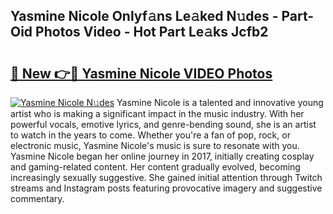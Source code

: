 ## Yasmine Nicole Onlyf𝚊ns Le𝚊ked N𝚞des - Part-Oid Photos Video - Hot Part Le𝚊ks Jcfb2

# <h2><a href="http://ac5027.deff.icu/?id=Yasmine+Nicole">🔗 New 👉🔴 Yasmine Nicole VIDEO Photos</a></h2>

[![Yasmine Nicole N𝚞des](https://i.imgur.com/rIISA9y.gif)](http://ac5027.deff.icu/?id=Yasmine+Nicole)
Yasmine Nicole is a talented and innovative young artist who is making a significant impact in the music industry. With her powerful vocals, emotive lyrics, and genre-bending sound, she is an artist to watch in the years to come. Whether you're a fan of pop, rock, or electronic music, Yasmine Nicole's music is sure to resonate with you. Yasmine Nicole began her online journey in 2017, initially creating cosplay and gaming-related content. Her content gradually evolved, becoming increasingly sexually suggestive. She gained initial attention through Twitch streams and Instagram posts featuring provocative imagery and suggestive commentary.
